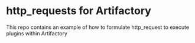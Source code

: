 http_requests for Artifactory
===============
This repo contains an example of how to formulate http_request to execute plugins within Artifactory


